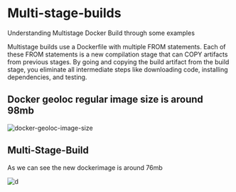 # Multi-stage-builds

Understanding Multistage Docker Build through some examples

Multistage builds use a Dockerfile with multiple FROM statements. Each of these FROM statements is a new compilation 
stage that can COPY artifacts from previous stages. By going and copying the build artifact from the build stage, 
you eliminate all intermediate steps like downloading code, installing dependencies, and testing.

## Docker geoloc regular image size is around 98mb

![docker-geoloc-image-size](https://user-images.githubusercontent.com/58173938/204132827-cfb789b9-12da-4ae3-a66b-b89520e70c3a.png)

## Multi-Stage-Build

As we can see the new dockerimage is around 76mb

![d](https://user-images.githubusercontent.com/58173938/204134723-78c2e02e-f0c2-4755-8c1b-924294816a47.png)
